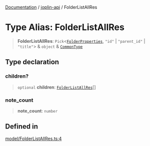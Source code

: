 [Documentation](../../packages.md) / [joplin-api](../index.md) / FolderListAllRes

# Type Alias: FolderListAllRes

> **FolderListAllRes**: `Pick`\<[`FolderProperties`](../interfaces/FolderProperties.md), `"id"` \| `"parent_id"` \| `"title"`\> & `object` & [`CommonType`](../interfaces/CommonType.md)

## Type declaration

### children?

> `optional` **children**: [`FolderListAllRes`](FolderListAllRes.md)[]

### note_count

> **note_count**: `number`

## Defined in

[model/FolderListAllRes.ts:4](https://github.com/rxliuli/joplin-utils/blob/4824c3237f6c8bc282f001f71c149c89286aefdc/packages/joplin-api/src/model/FolderListAllRes.ts#L4)
